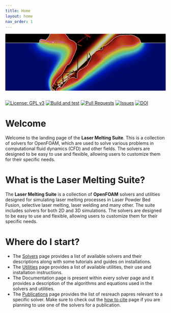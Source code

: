 ```yaml
---
title: Home
layout: home
nav_order: 1
---
```



<img align="left"  src="banner.png" style="margin-bottom:30px;"> <br>

<br>

[![License: GPL v3](https://img.shields.io/badge/License-GPLv3-blue.svg)](https://www.gnu.org/licenses/gpl-3.0)
[![Build and test](https://github.com/solids4foam/solids4foam/actions/workflows/buildAndTest.yml/badge.svg?branch=development)](https://github.com/solids4foam/solids4foam/actions/workflows/buildAndTest.yml)
[![Pull Requests](https://img.shields.io/github/issues-pr-raw/solids4foam/solids4foam?label=Pull%20Requests)](https://github.com/solids4foam/solids4foam/pulls)
[![Issues](https://img.shields.io/github/issues/solids4foam/solids4foam?label=Issues)](https://github.com/solids4foam/solids4foam/issues)
[![DOI](https://joss.theoj.org/papers/10.21105/joss.07407/status.svg)](https://doi.org/10.21105/joss.07407)

# Welcome

Welcome to the landing page of the **Laser Melting Suite**. This is a collection of solvers for OpenFOAM, which are used to solve various problems in computational fluid dynamics (CFD) and other fields. The solvers are designed to be easy to use and flexible, allowing users to customize them for their specific needs.

# What is the Laser Melting Suite?

The **Laser Melting Suite** is a collection of **OpenFOAM** solvers and utilities designed for simulating laser melting processes in Laser Powder Bed Fusion, selective laser melting, laser welding and many other. The suite includes solvers for both 2D and 3D simulations. The solvers are designed to be easy to use and flexible, allowing users to customize them for their specific needs.

# Where do I start?

* The [Solvers](solvers/solvers.html) page provides a list of available solvers and their descriptions along with some tutorials and guides on installations.
* The [Utilities](utilities/utilities.html) page provides a list of available utilities, their use and installation instructions.
* The Documentation page is present within every solver page and it provides a description of the algorithms and equations used in the solvers and utilities.
* The [Publications](publications/publications.html) page provides the list of resreach papres relevant to a specific solver. Make sure to check out the [how to cite](how_to_cite/how_to_cite.html) page if you are planning to use one of the solvers for a publication.
